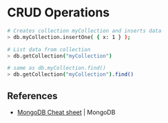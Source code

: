 # CRUD Operations

```sh
# Creates collection myCollection and inserts data
> db.myCollection.insertOne( { x: 1 } );

# List data from collection
> db.getCollection("myCollection")

# same as db.myCollection.find()
> db.getCollection("myCollection").find()
```

## References

* [MongoDB Cheat sheet](https://www.mongodb.com/developer/products/mongodb/cheat-sheet/) | MongoDB
